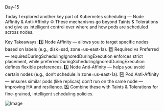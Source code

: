 Day-15

Today I explored another key part of Kubernetes scheduling — Node Affinity & Anti-Affinity ⚙️
These mechanisms go beyond Taints & Tolerations and give us intelligent control over where and how pods are scheduled across nodes.

Key Takeaways:
 1️⃣ Node Affinity — allows you to target specific nodes based on labels (e.g., disk=ssd, zone=us-east-1a).
 2️⃣ Required vs Preferred — requiredDuringSchedulingIgnoredDuringExecution enforces strict placement, while preferredDuringSchedulingIgnoredDuringExecution defines flexible preferences.
 3️⃣ Node Anti-Affinity — helps you avoid certain nodes (e.g., don’t schedule in zone=us-east-1a).
 4️⃣ Pod Anti-Affinity — ensures similar pods (like replicas) don’t run on the same node — improving HA and resilience.
 5️⃣ Combine these with Taints & Tolerations for fine-grained, intelligent scheduling policies.


![Image](https://github.com/user-attachments/assets/38bfd41d-8488-4531-9647-8fa72669b371)
